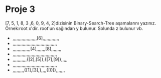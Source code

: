 # Proje 3
[7, 5, 1, 8, 3 ,6, 0, 9, 4, 2]dizisinin Binary-Search-Tree aşamalarını yazınız.
Örnek:root x'dir. root'un sağından y bulunur. Solunda z bulunur vb.

* ,,,,,,,,,,,,,,,,,,,[6],,,,,,,,,,,,,
* ,,,,,,,,,,,,,,,,,,,,,,,,,,,,,,,,,,,
* ,,,,,,,,,,,,,,[4],,,,,,,[8],,,,,,,,
* ,,,,,,,,,,,,,,,,,,,,,,,,,,,,,,,,,,,
* ,,,,,,,,,,,{[2],[5]},{[7],[9]},,,,,
* ,,,,,,,,,,,,,,,,,,,,,,,,,,,,,,,,,,,
* ,,,,,,,,,{[1],[3],},,,,{[0]},,,,,,,
